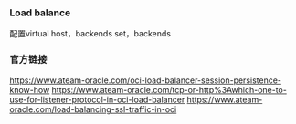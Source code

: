 ### Load balance 

配置virtual host，backends set，backends

### 官方链接
https://www.ateam-oracle.com/oci-load-balancer-session-persistence-know-how
https://www.ateam-oracle.com/tcp-or-http%3Awhich-one-to-use-for-listener-protocol-in-oci-load-balancer
https://www.ateam-oracle.com/load-balancing-ssl-traffic-in-oci
